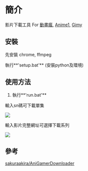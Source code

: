 # 簡介

影片下載工具 For [動畫瘋](https://ani.gamer.com.tw/), [Anime1](https://anime1.me/), [Gimy](https://gimy.ai/)




## 安裝

先安裝 chrome, ffmpeg

執行**'setup.bat'** (安裝python及環境)

  

## 使用方法

1. 執行**'run.bat'**


輸入sn碼可下載單集

![](./Tmp/1.gif)

輸入影片完整網址可選擇下載系列

![](./Tmp/2.gif)



## 參考

 [sakuraakira/AniGamerDownloader](https://github.com/sakuraakira/AniGamerDownloader/)

